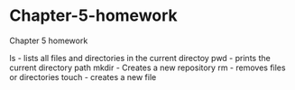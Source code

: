 # Chapter-5-homework
Chapter 5 homework

ls - lists all files and directories in the current directoy 
pwd - prints the current directory path
mkdir - Creates a new repository 
rm - removes files or directories 
touch - creates a new file 
